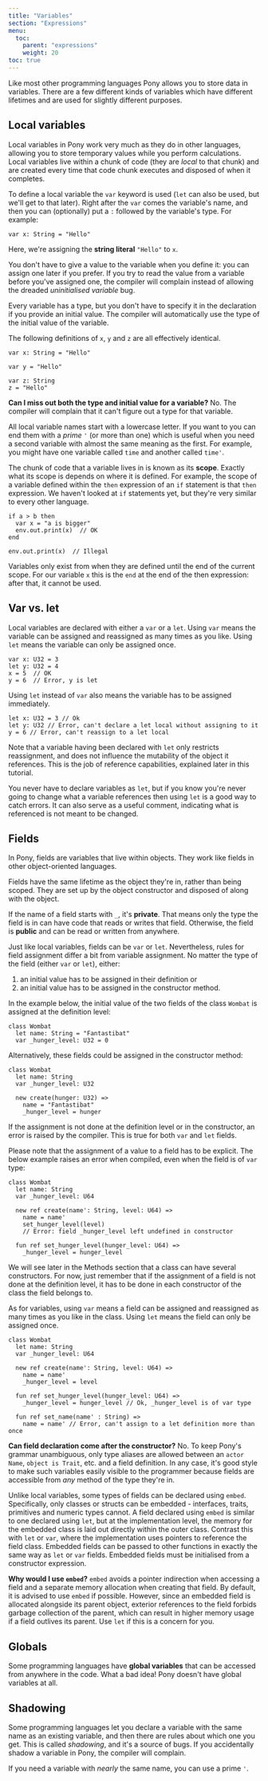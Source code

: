 ```yaml
---
title: "Variables"
section: "Expressions"
menu:
  toc:
    parent: "expressions"
    weight: 20
toc: true
---
```


Like most other programming languages Pony allows you to store data in variables. There are a few different kinds of variables which have different lifetimes and are used for slightly different purposes.

## Local variables

Local variables in Pony work very much as they do in other languages, allowing you to store temporary values while you perform calculations. Local variables live within a chunk of code (they are _local_ to that chunk) and are created every time that code chunk executes and disposed of when it completes.

To define a local variable the `var` keyword is used (`let` can also be used, but we'll get to that later). Right after the `var` comes the variable's name, and then you can (optionally) put a `:` followed by the variable's type. For example:

```pony
var x: String = "Hello"
```

Here, we're assigning the __string literal__ `"Hello"` to `x`.

You don't have to give a value to the variable when you define it: you can assign one later if you prefer. If you try to read the value from a variable before you've assigned one, the compiler will complain instead of allowing the dreaded _uninitialised variable_ bug.

Every variable has a type, but you don't have to specify it in the declaration if you provide an initial value. The compiler will automatically use the type of the initial value of the variable.

The following definitions of `x`, `y` and `z` are all effectively identical.

```pony
var x: String = "Hello"

var y = "Hello"

var z: String
z = "Hello"
```

__Can I miss out both the type and initial value for a variable?__ No. The compiler will complain that it can't figure out a type for that variable.

All local variable names start with a lowercase letter. If you want to you can end them with a _prime_ `'` (or more than one) which is useful when you need a second variable with almost the same meaning as the first. For example, you might have one variable called `time` and another called `time'`.

The chunk of code that a variable lives in is known as its __scope__. Exactly what its scope is depends on where it is defined. For example, the scope of a variable defined within the `then` expression of an `if` statement is that `then` expression. We haven't looked at `if` statements yet, but they're very similar to every other language.

```pony
if a > b then
  var x = "a is bigger"
  env.out.print(x)  // OK
end

env.out.print(x)  // Illegal
```

Variables only exist from when they are defined until the end of the current scope. For our variable `x` this is the `end` at the end of the then expression: after that, it cannot be used.

## Var vs. let

Local variables are declared with either a `var` or a `let`. Using `var` means the variable can be assigned and reassigned as many times as you like. Using `let` means the variable can only be assigned once.

```pony
var x: U32 = 3
let y: U32 = 4
x = 5  // OK
y = 6  // Error, y is let
```

Using `let` instead of `var` also means the variable has to be assigned immediately. 

```pony
let x: U32 = 3 // Ok 
let y: U32 // Error, can't declare a let local without assigning to it
y = 6 // Error, can't reassign to a let local
```

Note that a variable having been declared with `let` only restricts reassignment, and does not influence the mutability of the object it references. This is the job of reference capabilities, explained later in this tutorial.

You never have to declare variables as `let`, but if you know you're never going to change what a variable references then using `let` is a good way to catch errors. It can also serve as a useful comment, indicating what is referenced is not meant to be changed.

## Fields

In Pony, fields are variables that live within objects. They work like fields in other object-oriented languages.

Fields have the same lifetime as the object they're in, rather than being scoped. They are set up by the object constructor and disposed of along with the object.

If the name of a field starts with `_`, it's __private__. That means only the type the field is in can have code that reads or writes that field. Otherwise, the field is __public__ and can be read or written from anywhere.

Just like local variables, fields can be `var` or `let`. Nevertheless, rules for field assignment differ a bit from variable assignment. No matter the type of the field (either `var` or `let`), either:
1. an initial value has to be assigned in their definition or 
2. an initial value has to be assigned in the constructor method.

In the example below, the initial value of the two fields of the class `Wombat` is assigned at the definition level:
```pony
class Wombat
  let name: String = "Fantastibat"
  var _hunger_level: U32 = 0
```
Alternatively, these fields could be assigned in the constructor method:

```pony
class Wombat
  let name: String
  var _hunger_level: U32
  
  new create(hunger: U32) =>
    name = "Fantastibat"
    _hunger_level = hunger
```
If the assignment is not done at the definition level or in the constructor, an error is raised by the compiler. This is true for both `var` and `let` fields. 

Please note that the assignment of a value to a field has to be explicit. The below example raises an error when compiled, even when the field is of `var` type:
```pony
class Wombat
  let name: String
  var _hunger_level: U64

  new ref create(name': String, level: U64) =>
    name = name'
    set_hunger_level(level)
    // Error: field _hunger_level left undefined in constructor
  
  fun ref set_hunger_level(hunger_level: U64) =>
    _hunger_level = hunger_level
```
We will see later in the Methods section that a class can have several constructors. For now, just remember that if the assignment of a field is not done at the definition level, it has to be done in each constructor of the class the field belongs to.

As for variables, using `var` means a field can be assigned and reassigned as many times as you like in the class. Using `let` means the field can only be assigned once.

```pony
class Wombat
  let name: String
  var _hunger_level: U64

  new ref create(name': String, level: U64) =>
    name = name'
    _hunger_level = level

  fun ref set_hunger_level(hunger_level: U64) =>
    _hunger_level = hunger_level // Ok, _hunger_level is of var type

  fun ref set_name(name' : String) =>
    name = name' // Error, can't assign to a let definition more than once
```

__Can field declaration come after the constructor?__ No. To keep Pony's grammar unambiguous, only type aliases are allowed between an `actor Name`, `object is Trait`, etc. and a field definition. In any case, it's good style to make such variables easily visible to the programmer because fields are accessible from _any_ method of the type they're in.

Unlike local variables, some types of fields can be declared using `embed`. Specifically, only classes or structs can be embedded - interfaces, traits, primitives and numeric types cannot. A field declared using `embed` is similar to one declared using `let`, but at the implementation level, the memory for the embedded class is laid out directly within the outer class. Contrast this with `let` or `var`, where the implementation uses pointers to reference the field class. Embedded fields can be passed to other functions in exactly the same way as `let` or `var` fields. Embedded fields must be initialised from a constructor expression.

__Why would I use `embed`?__ `embed` avoids a pointer indirection when accessing a field and a separate memory allocation when creating that field. By default, it is advised to use `embed` if possible. However, since an embedded field is allocated alongside its parent object, exterior references to the field forbids garbage collection of the parent, which can result in higher memory usage if a field outlives its parent. Use `let` if this is a concern for you.

## Globals

Some programming languages have __global variables__ that can be accessed from anywhere in the code. What a bad idea! Pony doesn't have global variables at all.

## Shadowing

Some programming languages let you declare a variable with the same name as an existing variable, and then there are rules about which one you get. This is called _shadowing_, and it's a source of bugs. If you accidentally shadow a variable in Pony, the compiler will complain.

If you need a variable with _nearly_ the same name, you can use a prime `'`.
